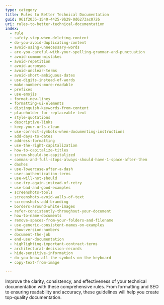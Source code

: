 ```yaml
---
type: category
title: Rules to Better Technical Documentation
guid: 961f2035-1540-4425-9b29-0d6273ac0726
uri: rules-to-better-technical-documentation
index:
  - rule
  - safety-step-when-deleting-content
  - do-you-avoid-duplicating-content
  - avoid-using-unnecessary-words
  - are-you-careful-with-your-spelling-grammar-and-punctuation
  - avoid-common-mistakes
  - avoid-repetition
  - avoid-acronyms
  - avoid-unclear-terms
  - avoid-short-ambiguous-dates
  - use-digits-instead-of-words
  - make-numbers-more-readable
  - prefixes
  - use-emojis
  - format-new-lines
  - formatting-ui-elements
  - distinguish-keywords-from-content
  - placeholder-for-replaceable-text
  - style-quotations
  - descriptive-links
  - keep-your-urls-clean
  - use-correct-symbols-when-documenting-instructions
  - add-days-to-dates
  - address-formatting
  - use-the-right-capitalization
  - how-to-capitalize-titles
  - scrum-should-be-capitalized
  - commas-and-full-stops-always-should-have-1-space-after-them
  - dashes
  - use-lowercase-after-a-dash
  - user-authentication-terms
  - use-will-not-should
  - use-try-again-instead-of-retry
  - use-bad-and-good-examples
  - screenshots-tools
  - screenshots-avoid-walls-of-text
  - screenshots-add-branding
  - borders-around-white-images
  - refer-consistently-throughout-your-document
  - how-to-name-documents
  - remove-spaces-from-your-folders-and-filename
  - use-generic-consistent-names-on-examples
  - show-version-numbers
  - document-the-job
  - end-user-documentation
  - highlighting-important-contract-terms
  - architectural-decision-records
  - hide-sensitive-information
  - do-you-know-all-the-symbols-on-the-keyboard
  - copy-text-from-image

---
```


Improve the clarity, consistency, and effectiveness of your technical documentation with these comprehensive rules. From formatting and SEO to ensuring readability and accuracy, these guidelines will help you create top-quality documentation.
